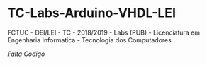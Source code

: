 # TC-Labs-Arduino-VHDL-LEI
FCTUC - DEI/LEI - TC - 2018/2019 - Labs (PUB) - Licenciatura em Engenharia Informatica - Tecnologia dos Computadores

*Falta Codigo*
